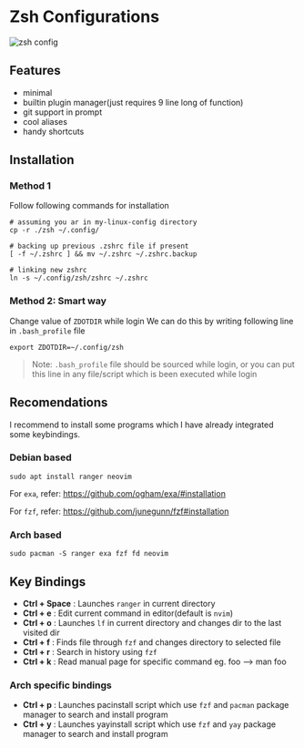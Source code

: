 # Zsh Configurations
![zsh config](https://github.com/rishav-singh-0/my-linux-config/blob/main/screenshots/zsh0.png?raw=true)

## Features
- minimal
- builtin plugin manager(just requires 9 line long of function)
- git support in prompt
- cool aliases
- handy shortcuts

## Installation

### Method 1

Follow following commands for installation
```
# assuming you ar in my-linux-config directory
cp -r ./zsh ~/.config/

# backing up previous .zshrc file if present
[ -f ~/.zshrc ] && mv ~/.zshrc ~/.zshrc.backup

# linking new zshrc
ln -s ~/.config/zsh/zshrc ~/.zshrc
```
### Method 2: Smart way
Change value of `ZDOTDIR` while login
We can do this by writing following line in `.bash_profile` file
```
export ZDOTDIR=~/.config/zsh
```
> Note: `.bash_profile` file should be sourced while login, or you can put this line in
> any file/script which is been executed while login

## Recomendations
I recommend to install some programs which I have already integrated some keybindings.

### Debian based
```
sudo apt install ranger neovim
```
For `exa`, refer: https://github.com/ogham/exa/#installation

For `fzf`, refer: https://github.com/junegunn/fzf#installation

### Arch based
```
sudo pacman -S ranger exa fzf fd neovim
```

## Key Bindings

- **Ctrl + Space** : Launches `ranger` in current directory
- **Ctrl + e** : Edit current command in editor(default is `nvim`)
- **Ctrl + o** : Launches `lf` in current directory and changes dir to the last visited dir
- **Ctrl + f** : Finds file through `fzf` and changes directory to selected file
- **Ctrl + r** : Search in history using `fzf`
- **Ctrl + k** : Read manual page for specific command eg. foo --> man foo

### Arch specific bindings

- **Ctrl + p** : Launches pacinstall script which use `fzf` and `pacman` package manager to search and install program
- **Ctrl + y** : Launches yayinstall script which use `fzf` and `yay` package manager to search and install program
